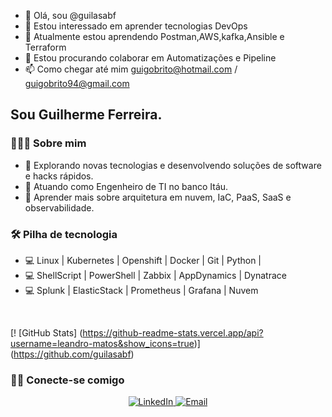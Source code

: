 - 👋 Olá, sou @guilasabf
- 👀 Estou interessado em aprender tecnologias DevOps
- 🌱 Atualmente estou aprendendo Postman,AWS,kafka,Ansible e Terraform
- 💞️ Estou procurando colaborar em Automatizações e Pipeline
- 📫 Como chegar até mim guigobrito@hotmail.com / guigobrito94@gmail.com


<h2> Sou Guilherme Ferreira. </h2>

<h3> 👨🏻‍💻 Sobre mim </h3>

- 🤔  Explorando novas tecnologias e desenvolvendo soluções de software e hacks rápidos.
- 💼  Atuando como Engenheiro de TI no banco Itáu.
- 🌱  Aprender mais sobre arquitetura em nuvem, IaC, PaaS, SaaS e observabilidade.

<h3> 🛠 Pilha de tecnologia </h3>

- 💻  Linux | Kubernetes | Openshift | Docker | Git | Python |
- 💻  ShellScript | PowerShell | Zabbix | AppDynamics | Dynatrace
- 💻  Splunk | ElasticStack | Prometheus | Grafana | Nuvem

<br/>

[! [GitHub Stats] (https://github-readme-stats.vercel.app/api?username=leandro-matos&show_icons=true)] (https://github.com/guilasabf)

<h3> 🤝🏻 Conecte-se comigo </h3>

<p align = "center">
<a href="https://www.linkedin.com/in/guilherme-b-337837146/"> <img alt = "LinkedIn" src = "https://img.shields.io/badge/LinkedIn-Leandro % 20Matos% 20Pereira-blue? Style = flat-square & logo = linkedin "> </a>
<a href="mailto:guigobrito94@gmail.com"> <img alt = "Email" src = "https://img.shields.io/badge/Email-leandromatpereira@hotmail.com-blue?style=flat- square & logo = gmail "> </a>
</p>

